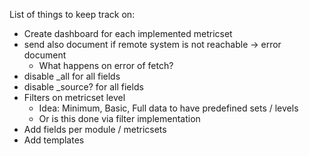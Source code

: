 List of things to keep track on:

* Create dashboard for each implemented metricset
* send also document if remote system is not reachable -> error document
  * What happens on error of fetch?
* disable _all for all fields
* disable _source? for all fields
* Filters on metricset level
  * Idea: Minimum, Basic, Full data to have predefined sets / levels
  * Or is this done via filter implementation
* Add fields per module / metricsets
* Add templates
